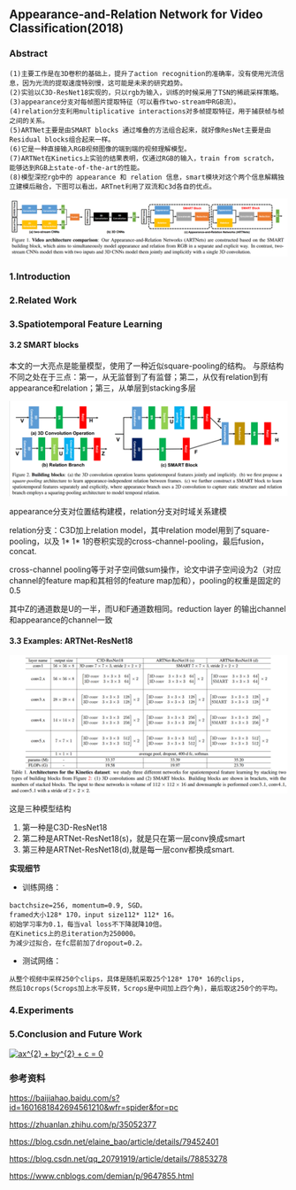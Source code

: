 ## Appearance-and-Relation Network for Video Classification(2018)

### Abstract
```
(1)主要工作是在3D卷积的基础上，提升了action recognition的准确率，没有使用光流信息，因为光流的提取速度特别慢，这可能是未来的研究趋势。
(2)实验以C3D-ResNet18实现的，只以rgb为输入，训练的时候采用了TSN的稀疏采样策略。
(3)appearance分支对每帧图片提取特征（可以看作two-stream中RGB流）。
(4)relation分支利用multiplicative interactions对多帧提取特征，用于捕获帧与帧之间的关系。
(5)ARTNet主要是由SMART blocks 通过堆叠的方法组合起来，就好像ResNet主要是由Residual blocks组合起来一样。
(6)它是一种直接输入RGB视频图像的端到端的视频理解模型。
(7)ARTNet在Kinetics上实验的结果表明，仅通过RGB的输入，train from scratch， 能够达到RGB上state-of-the-art的性能。
(8)模型深挖rgb中的 appearance 和 relation 信息，smart模块对这个两个信息解耦独立建模后融合，下图可以看出，ARTnet利用了双流和c3d各自的优点。
```
![](https://github.com/liyeUESTC/liye_project/blob/file_paper/images/51.png)


### 1.Introduction



### 2.Related Work


### 3.Spatiotemporal Feature Learning

#### 3.2 SMART blocks


本文的一大亮点是能量模型，使用了一种近似square-pooling的结构。
与原结构不同之处在于三点：第一，从无监督到了有监督；第二，从仅有relation到有appearance和relation；第三，从单层到stacking多层

![](https://github.com/liyeUESTC/liye_project/blob/file_paper/images/52.png)

appearance分支对位置结构建模，relation分支对时域关系建模

relation分支：C3D加上relation model，其中relation model用到了square-pooling，以及 1* 1* 1的卷积实现的cross-channel-pooling，最后fusion，concat.

cross-channel pooling等于对子空间做sum操作，论文中讲子空间设为2（对应channel的feature map和其相邻的feature map加和），pooling的权重是固定的0.5

其中Z的通道数是U的一半，而U和F通道数相同。reduction layer 的输出channel和appearance的channel一致


#### 3.3 Examples: ARTNet-ResNet18

![](https://github.com/liyeUESTC/liye_project/blob/file_paper/images/53.png)

这是三种模型结构
1. 第一种是C3D-ResNet18
3. 第二种是ARTNet-ResNet18(s)，就是只在第一层conv换成smart
5. 第三种是ARTNet-ResNet18(d),就是每一层conv都换成smart.

 **实现细节** 
- 训练网络：
```
bactchsize=256, momentum=0.9, SGD。
framed大小128* 170，input size112* 112* 16。
初始学习率为0.1，每当val loss不下降就降10倍。
在Kinetics上的总iteration为250000。
为减少过拟合，在fc层前加了dropout=0.2。 
```
- 测试网络：
```
从整个视频中采样250个clips，具体是随机采取25个128* 170* 16的clips, 
然后10crops(5crops加上水平反转，5crops是中间加上四个角)，最后取这250个的平均。
```
### 4.Experiments


### 5.Conclusion and Future Work



<a href="https://www.codecogs.com/eqnedit.php?latex=ax^{2}&space;&plus;&space;by^{2}&space;&plus;&space;c&space;=&space;0" target="_blank"><img src="https://latex.codecogs.com/png.latex?ax^{2}&space;&plus;&space;by^{2}&space;&plus;&space;c&space;=&space;0" title="ax^{2} + by^{2} + c = 0" /></a>




### 参考资料

https://baijiahao.baidu.com/s?id=1601681842694561210&wfr=spider&for=pc

https://zhuanlan.zhihu.com/p/35052377

https://blog.csdn.net/elaine_bao/article/details/79452401

https://blog.csdn.net/qq_20791919/article/details/78853278

https://www.cnblogs.com/demian/p/9647855.html
